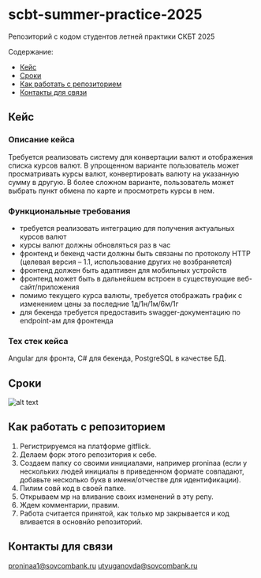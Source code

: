 # scbt-summer-practice-2025
Репозиторий с кодом студентов летней практики СКБТ 2025

Содержание:
- [Кейс](#кейс)
- [Сроки](#сроки)
- [Как работать с репозиторием](#как-работать-с-репозиторием)
- [Контакты для связи](#контакты-для-связи)

## Кейс
### Описание кейса
Требуется реализовать систему для конвертации валют и отображения списка курсов валют. В упрощенном варианте пользователь может просматривать курсы валют, конвертировать валюту на указанную сумму в другую. В более сложном варианте, пользователь может выбрать пункт обмена по карте и просмотреть курсы в нем.
### Функциональные требования
- требуется реализовать интеграцию для получения актуальных курсов валют
- курсы валют должны обновляться раз в час
- фронтенд и бекенд части должны быть связаны по протоколу HTTP (целевая версия – 1.1, использование других не возбраняется)
- фронтенд должен быть адаптивен для мобильных устройств
- фронтенд может быть в дальнейшем встроен в существующие веб-сайт/приложения
- помимо текущего курса валюты, требуется отображать график с изменением цены за последние 1д/1н/1м/6м/1г
- для бекенда требуется предоставить swagger-документацию по endpoint-ам для фронтенда
### Тех стек кейса
Angular для фронта, C# для бекенда, PostgreSQL в качестве БД.
## Сроки
![alt text](image.png)
## Как работать с репозиторием
1. Регистрируемся на платформе gitflick.
2. Делаем форк этого репозитория к себе.
3. Создаем папку со своими инициалами, например proninaa (если у нескольких людей инициалы в приведенном формате совпадают, добавьте несколько букв в имени/отчестве для идентификации).
4. Пилим совй код в своей папке.
5. Открываем мр на вливание своих изменений в эту репу.
6. Ждем комментарии, правим.
7. Работа считается принятой, как только мр закрывается и код вливается в основнйо репозиторий.
## Контакты для связи
proninaa1@sovcombank.ru
utyuganovda@sovcombank.ru